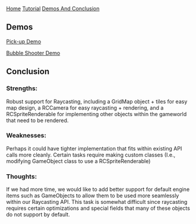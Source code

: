 [Home](https://daneoj.github.io/Doomers_RayCast_API/)  [Tutorial](https://daneoj.github.io/Doomers_RayCast_API/Tutorial)  [Demos And Conclusion](https://daneoj.github.io/Doomers_RayCast_API/DemosAndConclusion)

## Demos

[Pick-up Demo](https://daneoj.github.io/452_Pickup_Demo/)

[Bubble Shooter Demo](https://thesquashedman.github.io/RayCast-Project/)

## Conclusion

### Strengths:
Robust support for Raycasting, including a GridMap object + tiles for easy map design, a RCCamera for easy raycasting + rendering, and a RCSpriteRenderable for implementing other objects within the gameworld that need to be rendered.
### Weaknesses:
Perhaps it could have tighter implementation that fits within existing API calls more cleanly.
Certain tasks require making custom classes (I.e., modifying GameObject class to use a RCSpriteRenderable)
### Thoughts:
If we had more time, we would like to add better support for default engine items such as GameObjects to allow them to be used more seamlessly within our Raycasting API. This task is somewhat difficult since raycasting requires certain optimizations and special fields that many of these objects do not support by default.
